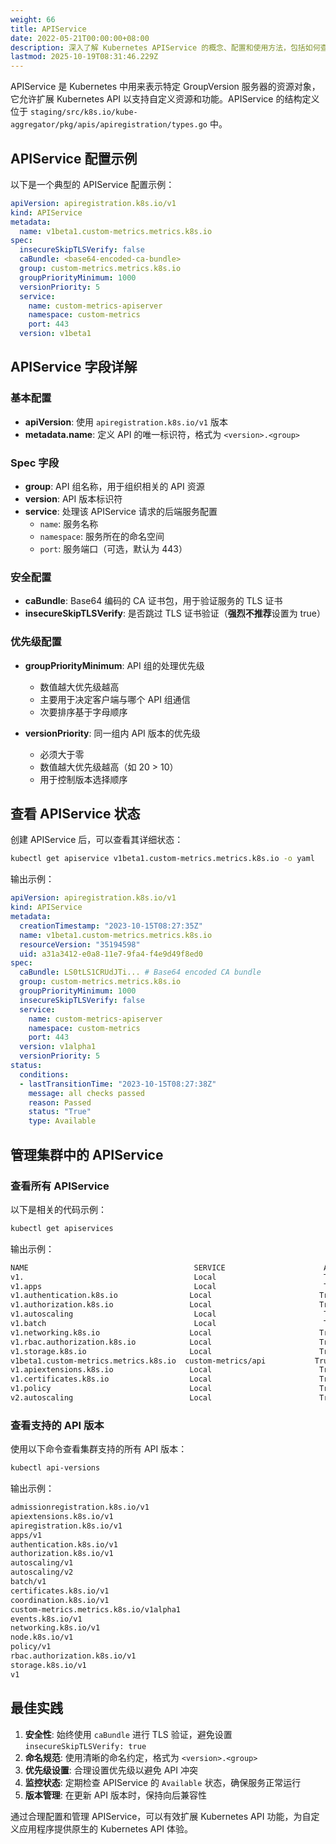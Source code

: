 ```yaml
---
weight: 66
title: APIService
date: 2022-05-21T00:00:00+08:00
description: 深入了解 Kubernetes APIService 的概念、配置和使用方法，包括如何查看和管理集群中的 API 服务。
lastmod: 2025-10-19T08:31:46.229Z
---
```


APIService 是 Kubernetes 中用来表示特定 GroupVersion 服务器的资源对象，它允许扩展 Kubernetes API 以支持自定义资源和功能。APIService 的结构定义位于 `staging/src/k8s.io/kube-aggregator/pkg/apis/apiregistration/types.go` 中。

## APIService 配置示例

以下是一个典型的 APIService 配置示例：

```yaml
apiVersion: apiregistration.k8s.io/v1
kind: APIService
metadata:
  name: v1beta1.custom-metrics.metrics.k8s.io
spec:
  insecureSkipTLSVerify: false
  caBundle: <base64-encoded-ca-bundle>
  group: custom-metrics.metrics.k8s.io
  groupPriorityMinimum: 1000
  versionPriority: 5
  service:
    name: custom-metrics-apiserver
    namespace: custom-metrics
    port: 443
  version: v1beta1
```

## APIService 字段详解

### 基本配置

- **apiVersion**: 使用 `apiregistration.k8s.io/v1` 版本
- **metadata.name**: 定义 API 的唯一标识符，格式为 `<version>.<group>`

### Spec 字段

- **group**: API 组名称，用于组织相关的 API 资源
- **version**: API 版本标识符
- **service**: 处理该 APIService 请求的后端服务配置
  - `name`: 服务名称
  - `namespace`: 服务所在的命名空间
  - `port`: 服务端口（可选，默认为 443）

### 安全配置

- **caBundle**: Base64 编码的 CA 证书包，用于验证服务的 TLS 证书
- **insecureSkipTLSVerify**: 是否跳过 TLS 证书验证（**强烈不推荐**设置为 true）

### 优先级配置

- **groupPriorityMinimum**: API 组的处理优先级
  - 数值越大优先级越高
  - 主要用于决定客户端与哪个 API 组通信
  - 次要排序基于字母顺序

- **versionPriority**: 同一组内 API 版本的优先级
  - 必须大于零
  - 数值越大优先级越高（如 20 > 10）
  - 用于控制版本选择顺序

## 查看 APIService 状态

创建 APIService 后，可以查看其详细状态：

```bash
kubectl get apiservice v1beta1.custom-metrics.metrics.k8s.io -o yaml
```

输出示例：

```yaml
apiVersion: apiregistration.k8s.io/v1
kind: APIService
metadata:
  creationTimestamp: "2023-10-15T08:27:35Z"
  name: v1beta1.custom-metrics.metrics.k8s.io
  resourceVersion: "35194598"
  uid: a31a3412-e0a8-11e7-9fa4-f4e9d49f8ed0
spec:
  caBundle: LS0tLS1CRUdJTi... # Base64 encoded CA bundle
  group: custom-metrics.metrics.k8s.io
  groupPriorityMinimum: 1000
  insecureSkipTLSVerify: false
  service:
    name: custom-metrics-apiserver
    namespace: custom-metrics
    port: 443
  version: v1alpha1
  versionPriority: 5
status:
  conditions:
  - lastTransitionTime: "2023-10-15T08:27:38Z"
    message: all checks passed
    reason: Passed
    status: "True"
    type: Available
```

## 管理集群中的 APIService

### 查看所有 APIService

以下是相关的代码示例：

```bash
kubectl get apiservices
```

输出示例：

```bash
NAME                                     SERVICE                      AVAILABLE   AGE
v1.                                      Local                        True        2d
v1.apps                                  Local                        True        2d
v1.authentication.k8s.io                Local                        True        2d
v1.authorization.k8s.io                 Local                        True        2d
v1.autoscaling                           Local                        True        2d
v1.batch                                 Local                        True        2d
v1.networking.k8s.io                    Local                        True        2d
v1.rbac.authorization.k8s.io            Local                        True        2d
v1.storage.k8s.io                       Local                        True        2d
v1beta1.custom-metrics.metrics.k8s.io  custom-metrics/api           True        2h
v1.apiextensions.k8s.io                 Local                        True        2d
v1.certificates.k8s.io                  Local                        True        2d
v1.policy                               Local                        True        2d
v2.autoscaling                          Local                        True        2d
```

### 查看支持的 API 版本

使用以下命令查看集群支持的所有 API 版本：

```bash
kubectl api-versions
```

输出示例：

```bash
admissionregistration.k8s.io/v1
apiextensions.k8s.io/v1
apiregistration.k8s.io/v1
apps/v1
authentication.k8s.io/v1
authorization.k8s.io/v1
autoscaling/v1
autoscaling/v2
batch/v1
certificates.k8s.io/v1
coordination.k8s.io/v1
custom-metrics.metrics.k8s.io/v1alpha1
events.k8s.io/v1
networking.k8s.io/v1
node.k8s.io/v1
policy/v1
rbac.authorization.k8s.io/v1
storage.k8s.io/v1
v1
```

## 最佳实践

1. **安全性**: 始终使用 `caBundle` 进行 TLS 验证，避免设置 `insecureSkipTLSVerify: true`
2. **命名规范**: 使用清晰的命名约定，格式为 `<version>.<group>`
3. **优先级设置**: 合理设置优先级以避免 API 冲突
4. **监控状态**: 定期检查 APIService 的 `Available` 状态，确保服务正常运行
5. **版本管理**: 在更新 API 版本时，保持向后兼容性

通过合理配置和管理 APIService，可以有效扩展 Kubernetes API 功能，为自定义应用程序提供原生的 Kubernetes API 体验。
